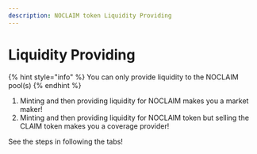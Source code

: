 ```yaml
---
description: NOCLAIM token Liquidity Providing
---
```


# Liquidity Providing

{% hint style="info" %}
You can only provide liquidity to the NOCLAIM pool\(s\)
{% endhint %}

1. Minting and then providing liquidity for NOCLAIM makes you a market maker!
2. Minting and then providing liquidity for  NOCLAIM token but selling the CLAIM token makes you a coverage provider!

See the steps in following the tabs!

